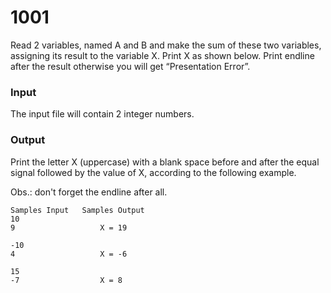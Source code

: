 # 1001

Read 2 variables, named A and B and make the sum of these two variables, assigning its result to the variable X. Print X as shown below. Print endline after the result otherwise you will get “Presentation Error”.

### Input

The input file will contain 2 integer numbers.

### Output
Print the letter X (uppercase) with a blank space before and after the equal signal followed by the value of X, according to the following example.

Obs.: don't forget the endline after all.

```
Samples Input	Samples Output
10
9                   X = 19

-10
4                   X = -6

15
-7                  X = 8
```